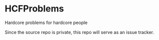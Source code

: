 # HCFProblems
Hardcore problems for hardcore people

Since the source repo is private, this repo will serve as an issue tracker.
